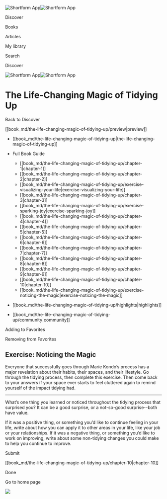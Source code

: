 ![Shortform App](/img/logo.36a2399e.svg)![Shortform App](/img/logo-dark.70c1b072.svg)

Discover

Books

Articles

My library

Search

Discover

![Shortform App](/img/logo.36a2399e.svg)![Shortform App](/img/logo-dark.70c1b072.svg)

# The Life-Changing Magic of Tidying Up

Back to Discover

[[book_md/the-life-changing-magic-of-tidying-up/preview|preview]]

  * [[book_md/the-life-changing-magic-of-tidying-up|the-life-changing-magic-of-tidying-up]]
  * Full Book Guide

    * [[book_md/the-life-changing-magic-of-tidying-up/chapter-1|chapter-1]]
    * [[book_md/the-life-changing-magic-of-tidying-up/chapter-2|chapter-2]]
    * [[book_md/the-life-changing-magic-of-tidying-up/exercise-visualizing-your-life|exercise-visualizing-your-life]]
    * [[book_md/the-life-changing-magic-of-tidying-up/chapter-3|chapter-3]]
    * [[book_md/the-life-changing-magic-of-tidying-up/exercise-sparking-joy|exercise-sparking-joy]]
    * [[book_md/the-life-changing-magic-of-tidying-up/chapter-4|chapter-4]]
    * [[book_md/the-life-changing-magic-of-tidying-up/chapter-5|chapter-5]]
    * [[book_md/the-life-changing-magic-of-tidying-up/chapter-6|chapter-6]]
    * [[book_md/the-life-changing-magic-of-tidying-up/chapter-7|chapter-7]]
    * [[book_md/the-life-changing-magic-of-tidying-up/chapter-8|chapter-8]]
    * [[book_md/the-life-changing-magic-of-tidying-up/chapter-9|chapter-9]]
    * [[book_md/the-life-changing-magic-of-tidying-up/chapter-10|chapter-10]]
    * [[book_md/the-life-changing-magic-of-tidying-up/exercise-noticing-the-magic|exercise-noticing-the-magic]]
  * [[book_md/the-life-changing-magic-of-tidying-up/highlights|highlights]]
  * [[book_md/the-life-changing-magic-of-tidying-up/community|community]]



Adding to Favorites 

Removing from Favorites 

## Exercise: Noticing the Magic

Everyone that successfully goes through Marie Kondo’s process has a major revelation about their habits, their spaces, and their lifestyle. Go through the tidying process, then complete this exercise. Then come back to your answers if your space ever starts to feel cluttered again to remind yourself of the impact tidying had.

* * *

What’s one thing you learned or noticed throughout the tidying process that surprised you? It can be a good surprise, or a not-so-good surprise--both have value.

If it was a positive thing, or something you’d like to continue feeling in your life, write about how you can apply it to other areas in your life, like your job or your relationships. If it was a negative thing, or something you’d like to work on improving, write about some non-tidying changes you could make to help you continue to improve.

Submit 

[[book_md/the-life-changing-magic-of-tidying-up/chapter-10|chapter-10]]

Done

Go to home page 

![](https://bat.bing.com/action/0?ti=56018282&Ver=2&mid=5589b84c-6a73-4da0-a9cb-a1b7485db1eb&sid=1711133063fa11eebdec89a8b8ae3bbc&vid=171147a063fa11eea7440fcfeb230d96&vids=0&msclkid=N&pi=0&lg=en-US&sw=800&sh=600&sc=24&nwd=1&tl=Shortform%20%7C%20Book&p=https%3A%2F%2Fwww.shortform.com%2Fapp%2Fbook%2Fthe-life-changing-magic-of-tidying-up%2Fexercise-noticing-the-magic&r=&lt=394&evt=pageLoad&sv=1&rn=237872)
